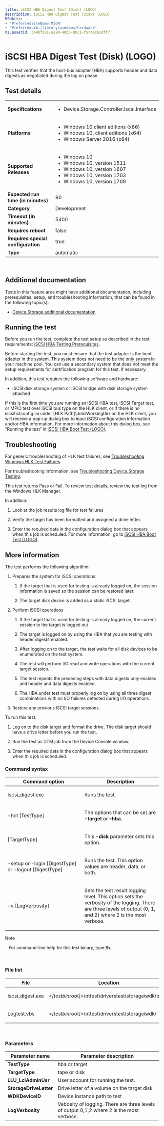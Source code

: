 ```yaml
---
title: iSCSI HBA Digest Test (Disk) (LOGO)
description: iSCSI HBA Digest Test (Disk) (LOGO)
MSHAttr:
- 'PreferredSiteName:MSDN'
- 'PreferredLib:/library/windows/hardware'
ms.assetid: 364bf581-a290-48b3-89c1-f57cec61dff7
---
```


# <span id="p_hlk_test.ca54f2b9-d56f-4ffa-ba43-b03b3e8806c8"></span>iSCSI HBA Digest Test (Disk) (LOGO)


This test verifies that the host-bus adapter (HBA) supports header and data digests as negotiated during the log on phase.

## Test details
|||
|---|---|
| **Specifications**  | <ul><li>Device.Storage.Controller.Iscsi.Interface</li></ul> |  
| **Platforms**   | <ul><li>Windows 10 client editions (x86)</li><li>Windows 10, client editions (x64)</li><li>Windows Server 2016 (x64)</li></ul> |
| **Supported Releases** | <ul><li>Windows 10</li><li>Windows 10, version 1511</li><li>Windows 10, version 1607</li><li>Windows 10, version 1703</li><li>Windows 10, version 1709</li></ul> |
|**Expected run time (in minutes)**| 90 |
|**Category**| Development |
|**Timeout (in minutes)**| 5400 |
|**Requires reboot**| false |
|**Requires special configuration**| true |
|**Type**| automatic |

 

## <span id="Additional_documentation"></span><span id="additional_documentation"></span><span id="ADDITIONAL_DOCUMENTATION"></span>Additional documentation


Tests in this feature area might have additional documentation, including prerequisites, setup, and troubleshooting information, that can be found in the following topic(s):

-   [Device.Storage additional documentation](device-storage-additional-documentation.md)

## <span id="Running_the_test"></span><span id="running_the_test"></span><span id="RUNNING_THE_TEST"></span>Running the test


Before you run the test, complete the test setup as described in the test requirements: [iSCSI HBA Testing Prerequisites](iscsi-hba-testing-prerequisites.md).

Before starting the test, you must ensure that the test adapter is the boot adapter in the system. This system does not need to be the only system in your machine pool. You can use a secondary system that does not meet the setup requirements for certification program for this test, if necessary.

In addition, this test requires the following software and hardware:

-   iSCSI disk storage system or iSCSI bridge with disk storage system attached

If this is the first time you are running an iSCSI HBA test, iSCSI Target test, or MPIO test over iSCSI bus type on the HLK client, or if there is no iscsihctconfig.ini under \[HLK Path\]\\JobsWorkingDir\\ on the HLK client, you will receive a pop-up dialog box to input iSCSI configuration information and/or HBA information. For more information about this dialog box, see “Running the test” in [iSCSI HBA Boot Test (LOGO)](ca7ad4d0-6950-4e2d-bdfe-b80c7873ba90.md).

## <span id="Troubleshooting"></span><span id="troubleshooting"></span><span id="TROUBLESHOOTING"></span>Troubleshooting


For generic troubleshooting of HLK test failures, see [Troubleshooting Windows HLK Test Failures](..\user\troubleshooting-windows-hlk-test-failures.md).

For troubleshooting information, see [Troubleshooting Device.Storage Testing](troubleshooting-devicestorage-testing.md).

This test returns Pass or Fail. To review test details, review the test log from the Windows HLK Manager.

In addition:

1.  Look at the job results log file for test failures

2.  Verify the target has been formatted and assigned a drive letter.

3.  Enter the required data in the configuration dialog box that appears when this job is scheduled. For more information, go to [iSCSI HBA Boot Test (LOGO)](ca7ad4d0-6950-4e2d-bdfe-b80c7873ba90.md).

## <span id="More_information"></span><span id="more_information"></span><span id="MORE_INFORMATION"></span>More information


The test performs the following algorithm:

1.  Prepares the system for iSCSI operations:

    1.  If the target that is used for testing is already logged on, the session information is saved so the session can be restored later.

    2.  The target disk device is added as a static iSCSI target.

2.  Perform iSCSI operations

    1.  If the target that is used for testing is already logged on, the current session to the target is logged out

    2.  The target is logged on by using the HBA that you are testing with header digests enabled.

    3.  After logging on to the target, the test waits for all disk devices to be enumerated on the test system.

    4.  The test will perform I/O read and write operations with the current target session.

    5.  The test repeats the preceding steps with data digests only enabled and header and data digests enabled.

    6.  The HBA under test must properly log on by using all three digest combinations with no I/O failures detected during I/O operations.

3.  Restore any previous iSCSI target sessions.

To run this test:

1.  Log on to the disk target and format the drive. The disk target should have a drive letter before you run the test.

2.  Run the test as DTM job from the Device Console window.

3.  Enter the required data in the configuration dialog box that appears when this job is scheduled.

### <span id="Command_syntax"></span><span id="command_syntax"></span><span id="COMMAND_SYNTAX"></span>Command syntax

<table>
<colgroup>
<col width="50%" />
<col width="50%" />
</colgroup>
<thead>
<tr class="header">
<th>Command option</th>
<th>Description</th>
</tr>
</thead>
<tbody>
<tr class="odd">
<td><p>Iscsi_digest.exe</p></td>
<td><p>Runs the test.</p></td>
</tr>
<tr class="even">
<td><p>-hct [TestType]</p></td>
<td><p>The options that can be set are <strong>-target</strong> or <strong>–hba</strong>.</p></td>
</tr>
<tr class="odd">
<td><p>[TargetType]</p></td>
<td><p>This <strong>-disk</strong> parameter sets this option.</p></td>
</tr>
<tr class="even">
<td><p>-setup or -login [DigestType] or -logout [DigestType]</p></td>
<td><p>Runs the test. This option values are header, data, or both.</p></td>
</tr>
<tr class="odd">
<td><p>-v [LogVerbosity]</p></td>
<td><p>Sets the test result logging level. This option sets the verbosity of the logging. There are three levels of output (0, 1, and 2) where 2 is the most verbose.</p></td>
</tr>
</tbody>
</table>

>[!NOTE]
>  
For command-line help for this test binary, type **/h**.

 

### <span id="File_list"></span><span id="file_list"></span><span id="FILE_LIST"></span>File list

<table>
<colgroup>
<col width="50%" />
<col width="50%" />
</colgroup>
<thead>
<tr class="header">
<th>File</th>
<th>Location</th>
</tr>
</thead>
<tbody>
<tr class="odd">
<td><p>Iscsi_digest.exe</p></td>
<td><p><em>&lt;[testbinroot]&gt;</em>\nttest\driverstest\storage\wdk\iscsi\</p></td>
</tr>
<tr class="even">
<td><p>Logtest.vbs</p></td>
<td><p><em>&lt;[testbinroot]&gt;</em>\nttest\driverstest\storage\wdk\</p></td>
</tr>
</tbody>
</table>

 

### <span id="Parameters"></span><span id="parameters"></span><span id="PARAMETERS"></span>Parameters

| Parameter name         | Parameter description                                                                    |
|------------------------|------------------------------------------------------------------------------------------|
| **TestType**           | hba or target                                                                            |
| **TargetType**         | tape or disk                                                                             |
| **LLU\_LclAdminUsr**   | User account for running the test.                                                       |
| **StorageDriveLetter** | Drive letter of a volume on the target disk                                              |
| **WDKDeviceID**        | Device instance path to test                                                             |
| **LogVerbosity**       | Vebosity of logging. There are three levels of output 0,1,2 where 2 is the most verbose. |

 

 

 






